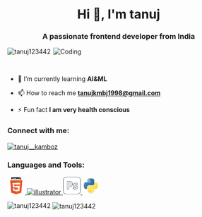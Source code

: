 <h1 align="center">Hi 👋, I'm tanuj</h1>
<h3 align="center">A passionate frontend developer from India</h3>
<img align="right" alt="Coding" width="400" src="https://granroyalleigarape.com.br/wp-content/uploads/2021/05/programmer.gif">

<p align="left"> <img src="https://komarev.com/ghpvc/?username=tanuj123442&label=Profile%20views&color=0e75b6&style=flat" alt="tanuj123442" /> </p>

<p align="left"> <a href="https://twitter.com/" target="blank"><img src="https://img.shields.io/twitter/follow/?logo=twitter&style=for-the-badge" alt="" /></a> </p>

- 🌱 I’m currently learning **AI&ML**

- 📫 How to reach me **tanujkmbj1998@gmail.com**

- ⚡ Fun fact **I am very health conscious**

<h3 align="left">Connect with me:</h3>
<p align="left">
<a href="https://instagram.com/tanuj__kamboz" target="blank"><img align="center" src="https://raw.githubusercontent.com/rahuldkjain/github-profile-readme-generator/master/src/images/icons/Social/instagram.svg" alt="tanuj__kamboz" height="30" width="40" /></a>
</p>

<h3 align="left">Languages and Tools:</h3>
<p align="left"> <a href="https://www.w3.org/html/" target="_blank" rel="noreferrer"> <img src="https://raw.githubusercontent.com/devicons/devicon/master/icons/html5/html5-original-wordmark.svg" alt="html5" width="40" height="40"/> </a> <a href="https://www.adobe.com/in/products/illustrator.html" target="_blank" rel="noreferrer"> <img src="https://www.vectorlogo.zone/logos/adobe_illustrator/adobe_illustrator-icon.svg" alt="illustrator" width="40" height="40"/> </a> <a href="https://www.photoshop.com/en" target="_blank" rel="noreferrer"> <img src="https://raw.githubusercontent.com/devicons/devicon/master/icons/photoshop/photoshop-line.svg" alt="photoshop" width="40" height="40"/> </a> <a href="https://www.python.org" target="_blank" rel="noreferrer"> <img src="https://raw.githubusercontent.com/devicons/devicon/master/icons/python/python-original.svg" alt="python" width="40" height="40"/> </a> </p>

<p><img align="left" src="https://github-readme-stats.vercel.app/api/top-langs?username=tanuj123442&show_icons=true&locale=en&layout=compact" alt="tanuj123442" /></p>

<p>&nbsp;<img align="center" src="https://github-readme-stats.vercel.app/api?username=tanuj123442&show_icons=true&locale=en" alt="tanuj123442" /></p>

